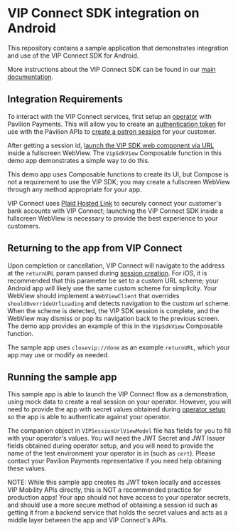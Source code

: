 # VIP Connect SDK integration on Android

This repository contains a sample application that demonstrates integration and use of the VIP Connect SDK for Android.

More instructions about the VIP Connect SDK can be found in our [main documentation](https://developer.vippreferred.com/).

## Integration Requirements

To interact with the VIP Connect services, first setup an [operator](https://developer.vippreferred.com/operator-onboarding/operator-setup) with Pavilion Payments.
This will allow you to create an [authentication token](https://developer.vippreferred.com/integration-steps/operator-requirements) for use with the Pavilion APIs
to [create a patron session](https://developer.vippreferred.com/APIS/SDK/create-patron-session) for your customer. 

After getting a session id, [launch the VIP SDK web component via URL](https://developer.vippreferred.com/integration-steps/invoke-web-component) inside
a fullscreen WebView. The `VipSdkView` Composable function in this demo app demonstrates a simple way to do this.

This demo app uses Composable functions to create its UI, but Compose is not a requirement to use the VIP SDK; you may create a fullscreen WebView through any
method appropriate for your app.

VIP Connect uses [Plaid Hosted Link](https://plaid.com/docs/link/hosted-link/) to securely connect your customer\'s bank accounts with VIP Connect; launching
the VIP Connect SDK inside a fullscreen WebView is necessary to provide the best experience to your customers.

## Returning to the app from VIP Connect

Upon completion or cancellation, VIP Connect will navigate to the address at the `returnURL` param passed during [session creation](https://developer.vippreferred.com/APIS/SDK/create-patron-session).
For iOS, it is recommended that this parameter be set to a custom URL scheme; your Android app will likely use the same custom scheme for simplicity.
Your WebView should implement a `WebViewClient` that overrides `shouldOverrideUrlLoading` and detects navigation to the custom url scheme. When the scheme
is detected, the VIP SDK session is complete, and the WebView may dismiss or pop its navigation back to the previous screen. The demo app provides an example
of this in the `VipSdkView` Composable function.

The sample app uses `closevip://done` as an example `returnURL`, which your app may use or modify as needed. 

## Running the sample app

This sample app is able to launch the VIP Connect flow as a demonstration, using mock data to create a real session on your operator.
However, you will need to provide the app with secret values obtained during [operator setup](https://developer.vippreferred.com/operator-onboarding/operator-setup)
so the app is able to authenticate against your operator.

The companion object in `VIPSessionUrlViewModel` file has fields for you to fill with your operator\'s values. You will need the JWT Secret and JWT Issuer fields
obtained during operator setup, and you will need to provide the name of the test environment your operator is in (such as `cert`). Please contact your
Pavilion Payments representative if you need help obtaining these values.

NOTE: While this sample app creates its JWT token locally and accesses VIP Mobility APIs directly, this is NOT a recommended practice for production apps!
Your app should not have access to your operator secrets, and should use a more secure method of obtaining a session id such as getting it from a backend
service that holds the secret values and acts as a middle layer between the app and VIP Connect's APIs.
